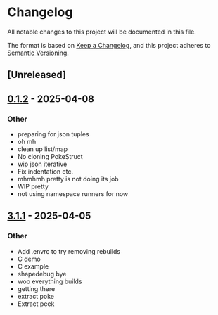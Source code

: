 # Changelog

All notable changes to this project will be documented in this file.

The format is based on [Keep a Changelog](https://keepachangelog.com/en/1.0.0/),
and this project adheres to [Semantic Versioning](https://semver.org/spec/v2.0.0.html).

## [Unreleased]

## [0.1.2](https://github.com/facet-rs/facet/compare/facet-poke-v0.1.1...facet-poke-v0.1.2) - 2025-04-08

### Other

- preparing for json tuples
- oh mh
- clean up list/map
- No cloning PokeStruct
- wip json iterative
- Fix indentation etc.
- mhmhmh pretty is not doing its job
- WIP pretty
- not using namespace runners for now

## [3.1.1](https://github.com/facet-rs/facet/compare/facet-poke-v3.1.0...facet-poke-v3.1.1) - 2025-04-05

### Other

- Add .envrc to try removing rebuilds
- C demo
- C example
- shapedebug bye
- woo everything builds
- getting there
- extract poke
- Extract peek

